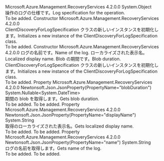 <Type Name="ClientDiscoveryForLogSpecification" FullName="Microsoft.Azure.Management.RecoveryServices.Models.ClientDiscoveryForLogSpecification">
  <TypeSignature Language="C#" Value="public class ClientDiscoveryForLogSpecification" />
  <TypeSignature Language="ILAsm" Value=".class public auto ansi beforefieldinit ClientDiscoveryForLogSpecification extends System.Object" />
  <TypeSignature Language="DocId" Value="T:Microsoft.Azure.Management.RecoveryServices.Models.ClientDiscoveryForLogSpecification" />
  <TypeSignature Language="VB.NET" Value="Public Class ClientDiscoveryForLogSpecification" />
  <TypeSignature Language="F#" Value="type ClientDiscoveryForLogSpecification = class" />
  <AssemblyInfo>
    <AssemblyName>Microsoft.Azure.Management.RecoveryServices</AssemblyName>
    <AssemblyVersion>4.2.0.0</AssemblyVersion>
  </AssemblyInfo>
  <Base>
    <BaseTypeName>System.Object</BaseTypeName>
  </Base>
  <Interfaces />
  <Docs>
    <summary>
            <span data-ttu-id="5b7e1-101">操作のログの仕様です。</span><span class="sxs-lookup"><span data-stu-id="5b7e1-101">Log specification for the operation.</span></span>
            </summary>
    <remarks>To be added.</remarks>
  </Docs>
  <Members>
    <Member MemberName=".ctor">
      <MemberSignature Language="C#" Value="public ClientDiscoveryForLogSpecification ();" />
      <MemberSignature Language="ILAsm" Value=".method public hidebysig specialname rtspecialname instance void .ctor() cil managed" />
      <MemberSignature Language="DocId" Value="M:Microsoft.Azure.Management.RecoveryServices.Models.ClientDiscoveryForLogSpecification.#ctor" />
      <MemberSignature Language="VB.NET" Value="Public Sub New ()" />
      <MemberType>Constructor</MemberType>
      <AssemblyInfo>
        <AssemblyName>Microsoft.Azure.Management.RecoveryServices</AssemblyName>
        <AssemblyVersion>4.2.0.0</AssemblyVersion>
      </AssemblyInfo>
      <Parameters />
      <Docs>
        <summary>
            <span data-ttu-id="5b7e1-102">ClientDiscoveryForLogSpecification クラスの新しいインスタンスを初期化します。</span><span class="sxs-lookup"><span data-stu-id="5b7e1-102">Initializes a new instance of the ClientDiscoveryForLogSpecification class.</span></span>
            </summary>
        <remarks>To be added.</remarks>
      </Docs>
    </Member>
    <Member MemberName=".ctor">
      <MemberSignature Language="C#" Value="public ClientDiscoveryForLogSpecification (string name = null, string displayName = null, Nullable&lt;DateTime&gt; blobDuration = null);" />
      <MemberSignature Language="ILAsm" Value=".method public hidebysig specialname rtspecialname instance void .ctor(string name, string displayName, valuetype System.Nullable`1&lt;valuetype System.DateTime&gt; blobDuration) cil managed" />
      <MemberSignature Language="DocId" Value="M:Microsoft.Azure.Management.RecoveryServices.Models.ClientDiscoveryForLogSpecification.#ctor(System.String,System.String,System.Nullable{System.DateTime})" />
      <MemberSignature Language="VB.NET" Value="Public Sub New (Optional name As String = null, Optional displayName As String = null, Optional blobDuration As Nullable(Of DateTime) = null)" />
      <MemberSignature Language="F#" Value="new Microsoft.Azure.Management.RecoveryServices.Models.ClientDiscoveryForLogSpecification : string * string * Nullable&lt;DateTime&gt; -&gt; Microsoft.Azure.Management.RecoveryServices.Models.ClientDiscoveryForLogSpecification" Usage="new Microsoft.Azure.Management.RecoveryServices.Models.ClientDiscoveryForLogSpecification (name, displayName, blobDuration)" />
      <MemberType>Constructor</MemberType>
      <AssemblyInfo>
        <AssemblyName>Microsoft.Azure.Management.RecoveryServices</AssemblyName>
        <AssemblyVersion>4.2.0.0</AssemblyVersion>
      </AssemblyInfo>
      <Parameters>
        <Parameter Name="name" Type="System.String" />
        <Parameter Name="displayName" Type="System.String" />
        <Parameter Name="blobDuration" Type="System.Nullable&lt;System.DateTime&gt;" />
      </Parameters>
      <Docs>
        <param name="name"><span data-ttu-id="5b7e1-103">ログの名前です。</span><span class="sxs-lookup"><span data-stu-id="5b7e1-103">Name of the log.</span></span></param>
        <param name="displayName"><span data-ttu-id="5b7e1-104">ローカライズされた表示名。</span><span class="sxs-lookup"><span data-stu-id="5b7e1-104">Localized display name.</span></span></param>
        <param name="blobDuration"><span data-ttu-id="5b7e1-105">Blob の期間です。</span><span class="sxs-lookup"><span data-stu-id="5b7e1-105">Blob duration.</span></span></param>
        <summary>
            <span data-ttu-id="5b7e1-106">ClientDiscoveryForLogSpecification クラスの新しいインスタンスを初期化します。</span><span class="sxs-lookup"><span data-stu-id="5b7e1-106">Initializes a new instance of the ClientDiscoveryForLogSpecification class.</span></span>
            </summary>
        <remarks>To be added.</remarks>
      </Docs>
    </Member>
    <Member MemberName="BlobDuration">
      <MemberSignature Language="C#" Value="public Nullable&lt;DateTime&gt; BlobDuration { get; }" />
      <MemberSignature Language="ILAsm" Value=".property instance valuetype System.Nullable`1&lt;valuetype System.DateTime&gt; BlobDuration" />
      <MemberSignature Language="DocId" Value="P:Microsoft.Azure.Management.RecoveryServices.Models.ClientDiscoveryForLogSpecification.BlobDuration" />
      <MemberSignature Language="VB.NET" Value="Public ReadOnly Property BlobDuration As Nullable(Of DateTime)" />
      <MemberSignature Language="F#" Value="member this.BlobDuration : Nullable&lt;DateTime&gt;" Usage="Microsoft.Azure.Management.RecoveryServices.Models.ClientDiscoveryForLogSpecification.BlobDuration" />
      <MemberType>Property</MemberType>
      <AssemblyInfo>
        <AssemblyName>Microsoft.Azure.Management.RecoveryServices</AssemblyName>
        <AssemblyVersion>4.2.0.0</AssemblyVersion>
      </AssemblyInfo>
      <Attributes>
        <Attribute>
          <AttributeName>Newtonsoft.Json.JsonProperty(PropertyName="blobDuration")</AttributeName>
        </Attribute>
      </Attributes>
      <ReturnValue>
        <ReturnType>System.Nullable&lt;System.DateTime&gt;</ReturnType>
      </ReturnValue>
      <Docs>
        <summary>
            <span data-ttu-id="5b7e1-107">期間の blob を取得します。</span><span class="sxs-lookup"><span data-stu-id="5b7e1-107">Gets blob duration.</span></span>
            </summary>
        <value>To be added.</value>
        <remarks>To be added.</remarks>
      </Docs>
    </Member>
    <Member MemberName="DisplayName">
      <MemberSignature Language="C#" Value="public string DisplayName { get; }" />
      <MemberSignature Language="ILAsm" Value=".property instance string DisplayName" />
      <MemberSignature Language="DocId" Value="P:Microsoft.Azure.Management.RecoveryServices.Models.ClientDiscoveryForLogSpecification.DisplayName" />
      <MemberSignature Language="VB.NET" Value="Public ReadOnly Property DisplayName As String" />
      <MemberSignature Language="F#" Value="member this.DisplayName : string" Usage="Microsoft.Azure.Management.RecoveryServices.Models.ClientDiscoveryForLogSpecification.DisplayName" />
      <MemberType>Property</MemberType>
      <AssemblyInfo>
        <AssemblyName>Microsoft.Azure.Management.RecoveryServices</AssemblyName>
        <AssemblyVersion>4.2.0.0</AssemblyVersion>
      </AssemblyInfo>
      <Attributes>
        <Attribute>
          <AttributeName>Newtonsoft.Json.JsonProperty(PropertyName="displayName")</AttributeName>
        </Attribute>
      </Attributes>
      <ReturnValue>
        <ReturnType>System.String</ReturnType>
      </ReturnValue>
      <Docs>
        <summary>
            <span data-ttu-id="5b7e1-108">取得のローカライズされた表示名。</span><span class="sxs-lookup"><span data-stu-id="5b7e1-108">Gets localized display name.</span></span>
            </summary>
        <value>To be added.</value>
        <remarks>To be added.</remarks>
      </Docs>
    </Member>
    <Member MemberName="Name">
      <MemberSignature Language="C#" Value="public string Name { get; }" />
      <MemberSignature Language="ILAsm" Value=".property instance string Name" />
      <MemberSignature Language="DocId" Value="P:Microsoft.Azure.Management.RecoveryServices.Models.ClientDiscoveryForLogSpecification.Name" />
      <MemberSignature Language="VB.NET" Value="Public ReadOnly Property Name As String" />
      <MemberSignature Language="F#" Value="member this.Name : string" Usage="Microsoft.Azure.Management.RecoveryServices.Models.ClientDiscoveryForLogSpecification.Name" />
      <MemberType>Property</MemberType>
      <AssemblyInfo>
        <AssemblyName>Microsoft.Azure.Management.RecoveryServices</AssemblyName>
        <AssemblyVersion>4.2.0.0</AssemblyVersion>
      </AssemblyInfo>
      <Attributes>
        <Attribute>
          <AttributeName>Newtonsoft.Json.JsonProperty(PropertyName="name")</AttributeName>
        </Attribute>
      </Attributes>
      <ReturnValue>
        <ReturnType>System.String</ReturnType>
      </ReturnValue>
      <Docs>
        <summary>
            <span data-ttu-id="5b7e1-109">ログの名前を取得します。</span><span class="sxs-lookup"><span data-stu-id="5b7e1-109">Gets name of the log.</span></span>
            </summary>
        <value>To be added.</value>
        <remarks>To be added.</remarks>
      </Docs>
    </Member>
  </Members>
</Type>